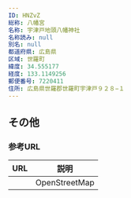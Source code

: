 ```yaml
---
ID: HNZvZ
総称: 八幡宮
名称: 宇津戸地頭八幡神社
名称読み: null
別名: null
都道府県: 広島県
区域: 世羅町
緯度: 34.555177
経度: 133.1149256
郵便番号: 7220411
住所: 広島県世羅郡世羅町宇津戸９２８−１
---
```


## その他

### 参考URL

| URL | 説明          |
| --- | ------------- |
|     | OpenStreetMap |
